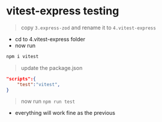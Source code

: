 # vitest-express testing

> copy `3.express-zod` and rename it to `4.vitest-express`

- cd to 4.vitest-express folder
- now run

```bash
npm i vitest
```

> update the package.json

```json
"scripts":{
    "test":"vitest",
}
```

> now run `npm run test`

- everything will work fine as the previous
